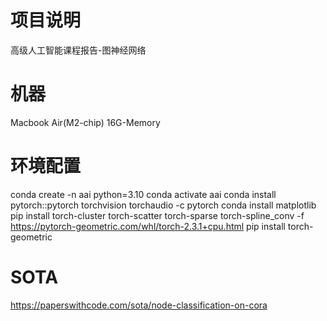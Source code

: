 # 项目说明
高级人工智能课程报告-图神经网络

# 机器
Macbook Air(M2-chip) 16G-Memory

# 环境配置
conda create -n aai python=3.10
conda activate aai
conda install pytorch::pytorch torchvision torchaudio -c pytorch
conda install matplotlib
pip install torch-cluster torch-scatter torch-sparse torch-spline_conv -f https://pytorch-geometric.com/whl/torch-2.3.1+cpu.html
pip install torch-geometric

# SOTA
https://paperswithcode.com/sota/node-classification-on-cora
